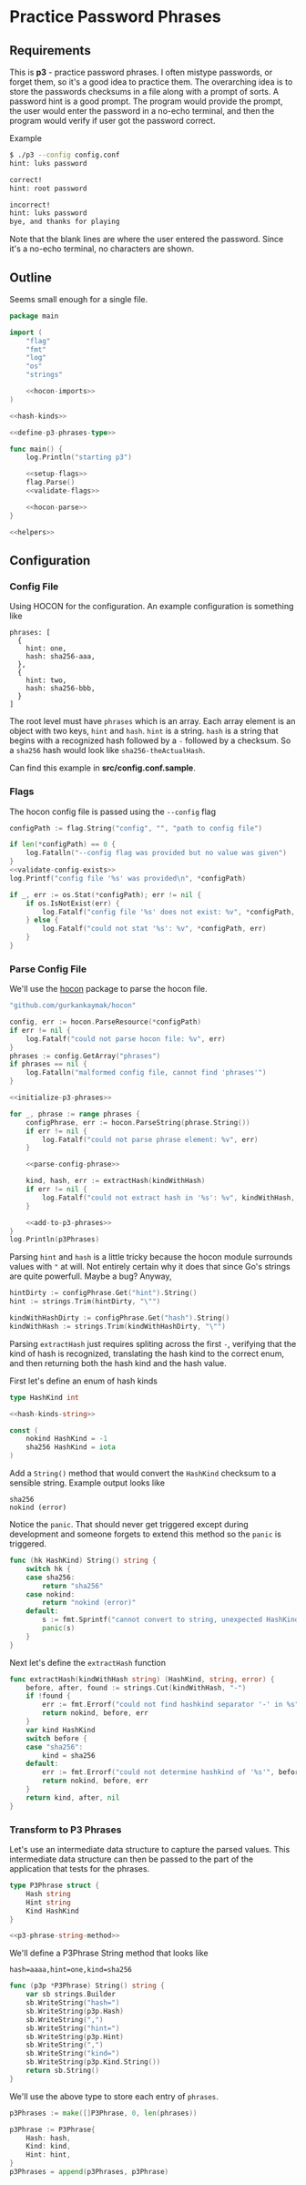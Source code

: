 <style>
/* make the code's class, id, and file path bold */
span.filename {
    font-weight: bold;
}
</style>

# Practice Password Phrases

## Requirements

This is **p3** - practice password phrases.
I often mistype passwords, or forget them, so it's a good idea to practice them.
The overarching idea is to store the passwords checksums in a file along with a prompt of sorts.
A password hint is a good prompt.
The program would provide the prompt, the user would enter the password in a no-echo terminal,
and then the program would verify if user got the password correct.

Example

```bash
$ ./p3 --config config.conf
hint: luks password

correct!
hint: root password

incorrect!
hint: luks password
bye, and thanks for playing
```

Note that the blank lines are where the user entered the password.
Since it's a no-echo terminal, no characters are shown.

## Outline

Seems small enough for a single file.

```{.go #main file=src/main.go}
package main

import (
	"flag"
	"fmt"
	"log"
	"os"
	"strings"

	<<hocon-imports>>
)

<<hash-kinds>>

<<define-p3-phrases-type>>

func main() {
	log.Println("starting p3")

	<<setup-flags>>
	flag.Parse()
	<<validate-flags>>

	<<hocon-parse>>
}

<<helpers>>
```

## Configuration

### Config File

Using HOCON for the configuration.
An example configuration is something like

```{.hocon #config-example file=src/config.conf.sample}
phrases: [
  {
    hint: one,
    hash: sha256-aaa,
  },
  {
    hint: two,
    hash: sha256-bbb,
  }
]
```

The root level must have `phrases` which is an array.
Each array element is an object with two keys, `hint` and `hash`.
`hint` is a string.
`hash` is a string that begins with a recognized hash followed by a `-` followed by a checksum.
So a `sha256` hash would look like `sha256-theActualHash`.

Can find this example in **src/config.conf.sample**.

### Flags

The hocon config file is passed using the `--config` flag

```{.go #setup-flags}
configPath := flag.String("config", "", "path to config file")
```

```{.go #validate-flags}
if len(*configPath) == 0 {
	log.Fatalln("--config flag was provided but no value was given")
}
<<validate-config-exists>>
log.Printf("config file '%s' was provided\n", *configPath)
```

```{.go #validate-config-exists}
if _, err := os.Stat(*configPath); err != nil {
	if os.IsNotExist(err) {
		log.Fatalf("config file '%s' does not exist: %v", *configPath, err)
	} else {
		log.Fatalf("could not stat '%s': %v", *configPath, err)
	}
}
```

### Parse Config File

We'll use the [hocon](https://pkg.go.dev/github.com/gurkankaymak/hocon) package to parse the hocon file.

```{.go #hocon-imports}
"github.com/gurkankaymak/hocon"
```

```{.go #hocon-parse}
config, err := hocon.ParseResource(*configPath)
if err != nil {
	log.Fatalf("could not parse hocon file: %v", err)
}
phrases := config.GetArray("phrases")
if phrases == nil {
	log.Fatalln("malformed config file, cannot find 'phrases'")
}

<<initialize-p3-phrases>>

for _, phrase := range phrases {
	configPhrase, err := hocon.ParseString(phrase.String())
	if err != nil {
		log.Fatalf("could not parse phrase element: %v", err)
	}

	<<parse-config-phrase>>

	kind, hash, err := extractHash(kindWithHash)
	if err != nil {
		log.Fatalf("could not extract hash in '%s': %v", kindWithHash, err)
	}

	<<add-to-p3-phrases>>
}
log.Println(p3Phrases)
```

Parsing `hint` and `hash` is a little tricky because the hocon module surrounds values with `"` at will.
Not entirely certain why it does that since Go's strings are quite powerfull.
Maybe a bug? Anyway,

```{.go #parse-config-phrase}
hintDirty := configPhrase.Get("hint").String()
hint := strings.Trim(hintDirty, "\"")

kindWithHashDirty := configPhrase.Get("hash").String()
kindWithHash := strings.Trim(kindWithHashDirty, "\"")
```

Parsing `extractHash` just requires spliting across the first `-`,
verifying that the kind of hash is recognized,
translating the hash kind to the correct enum,
and then returning both the hash kind and the hash value.

First let's define an enum of hash kinds

```{.go #hash-kinds}
type HashKind int

<<hash-kinds-string>>

const (
	nokind HashKind = -1
	sha256 HashKind = iota
)

```

Add a `String()` method that would convert the `HashKind` checksum to a sensible string.
Example output looks like

```
sha256
nokind (error)
```

Notice the `panic`. That should never get triggered except during development and
someone forgets to extend this method so the `panic` is triggered.

```{.go #hash-kinds-string}
func (hk HashKind) String() string {
	switch hk {
	case sha256:
		return "sha256"
	case nokind:
		return "nokind (error)"
	default:
		s := fmt.Sprintf("cannot convert to string, unexpected HashKind %d", hk)
		panic(s)
	}
}
```

Next let's define the `extractHash` function

```{.go #helpers}
func extractHash(kindWithHash string) (HashKind, string, error) {
	before, after, found := strings.Cut(kindWithHash, "-")
	if !found {
		err := fmt.Errorf("could not find hashkind separator '-' in %s", kindWithHash)
		return nokind, before, err
	}
	var kind HashKind
	switch before {
	case "sha256":
		kind = sha256
	default:
		err := fmt.Errorf("could not determine hashkind of '%s'", before)
		return nokind, before, err
	}
	return kind, after, nil
}

```

### Transform to P3 Phrases

Let's use an intermediate data structure to capture the parsed values.
This intermediate data structure can then be passed to the part of the application that tests for the phrases.

```{.go #define-p3-phrases-type}
type P3Phrase struct {
	Hash string
	Hint string
	Kind HashKind
}

<<p3-phrase-string-method>>
```

We'll define a P3Phrase String method that looks like

```
hash=aaaa,hint=one,kind=sha256
```

```{.go #p3-phrase-string-method}
func (p3p *P3Phrase) String() string {
    var sb strings.Builder
    sb.WriteString("hash=")
    sb.WriteString(p3p.Hash)
    sb.WriteString(",")
    sb.WriteString("hint=")
    sb.WriteString(p3p.Hint)
    sb.WriteString(",")
    sb.WriteString("kind=")
    sb.WriteString(p3p.Kind.String())
    return sb.String()
}
```

We'll use the above type to store each entry of `phrases`.

```{.go #initialize-p3-phrases}
p3Phrases := make([]P3Phrase, 0, len(phrases))
```

```{.go #add-to-p3-phrases}
p3Phrase := P3Phrase{
	Hash: hash,
	Kind: kind,
	Hint: hint,
}
p3Phrases = append(p3Phrases, p3Phrase)
```
